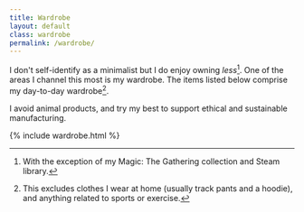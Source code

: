 ```yaml
---
title: Wardrobe
layout: default
class: wardrobe
permalink: /wardrobe/
---
```


I don't self-identify as a minimalist but I do enjoy owning *less*[^1]. One of the areas I channel this most is my wardrobe. The items listed below comprise my day-to-day wardrobe[^2].

I avoid animal products, and try my best to support ethical and sustainable manufacturing.

{% include wardrobe.html %}

[^1]: With the exception of my Magic: The Gathering collection and Steam library.
[^2]: This excludes clothes I wear at home (usually track pants and a hoodie), and anything related to sports or exercise.
